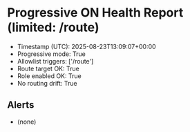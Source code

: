 # Progressive ON Health Report (limited: /route)

- Timestamp (UTC): 2025-08-23T13:09:07+00:00
- Progressive mode: True
- Allowlist triggers: ['/route']
- Route target OK: True
- Role enabled OK: True
- No routing drift: True

## Alerts
- (none)

